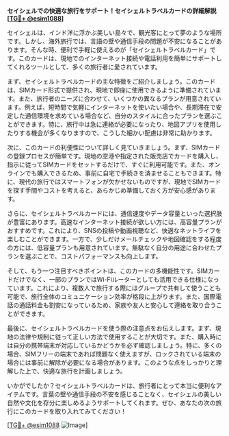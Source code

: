 **セイシェルでの快適な旅行をサポート！セイシェルトラベルカードの詳細解説[[TG💪+ @esim1088](https://t.me/s/esim1088)]**

セイシェルは、インド洋に浮かぶ美しい島々で、観光客にとって夢のような場所です。しかし、海外旅行では、言語の壁や通信手段の問題が不安になることがあります。そんな時、便利で手軽に使えるのが「セイシェルトラベルカード」です。このカードは、現地でのインターネット接続や電話利用を簡単にサポートしてくれるツールとして、多くの旅行者に愛されています。

まず、セイシェルトラベルカードの主な特徴をご紹介しましょう。このカードは、SIMカード形式で提供され、現地で即座に使用できるように準備されています。また、旅行者のニーズに合わせて、いくつかの異なるプランが用意されています。例えば、短時間で気軽にインターネットを使いたい場合や、長期滞在で安定した通信環境を求めている場合など、自分のスタイルに合ったプランを選ぶことができます。特に、旅行中は急に連絡が必要になったり、地図アプリを使用したりする機会が多くなりますので、こうした細かい配慮は非常に助かります。

次に、このカードの利便性について詳しく見ていきましょう。まず、SIMカードの登録プロセスが簡単です。現地の空港や指定された販売店でカードを購入し、指示に従ってSIMカードをセットするだけで、すぐに利用可能です。また、オンラインでも購入できるため、事前に自宅で手続きを済ませることもできます。特に、現代の旅行ではスマートフォンが欠かせないものですが、現地でSIMカードを探す手間やコストを考えると、あらかじめ準備しておく方が安心感があります。

さらに、セイシェルトラベルカードには、通信速度やデータ容量といった選択肢が豊富にあります。高速なインターネット接続が欲しい方には、高容量プランがおすすめです。これにより、SNSの投稿や動画視聴など、快適なネットライフを楽しむことができます。一方で、少しだけメールチェックや地図確認をする程度の方には、低容量プランも用意されています。無駄なく自分の用途に合わせたプランを選ぶことで、コストパフォーマンスも向上します。

そして、もう一つ注目すべきポイントは、このカードの多機能性です。SIMカードだけでなく、一部のプランではWi-Fiルーターとしても活用できる仕様になっています。これにより、複数人で旅行する際にはグループで共有して使うことも可能で、旅行全体のコミュニケーション効率が格段に上がります。また、国際電話の通話料金も割安になっているため、家族や友人と安心して連絡を取り合うことができます。

最後に、セイシェルトラベルカードを使う際の注意点をお伝えします。まず、現地の法律や規制に従って正しい方法で使用することが大切です。また、購入時には自分の携帯端末が対応しているかどうかを必ず確認しましょう。特に、多くの場合、SIMフリーの端末であれば問題なく使えますが、ロックされている端末の場合には事前に解除が必要になる場合があります。このような点をしっかりと理解した上で、快適な旅行を計画しましょう。

いかがでしたか？セイシェルトラベルカードは、旅行者にとって本当に便利なアイテムです。言葉の壁や通信手段の不安を感じることなく、セイシェルの美しい自然や文化を存分に楽しめるようサポートしてくれます。ぜひ、あなたの次の旅行にこのカードを取り入れてみてください！

[[TG💪+ @esim1088](https://t.me/s/esim1088) ![Image](https://i.postimg.cc/Y0z9fWf4/image.png)]
